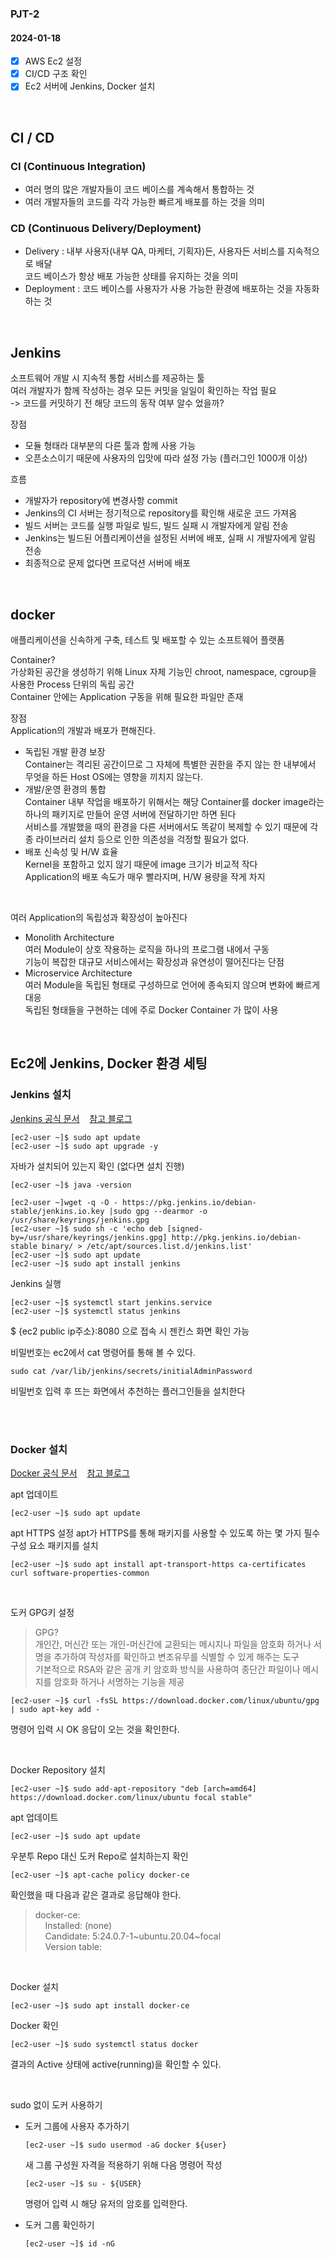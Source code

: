 ### PJT-2
#### 2024-01-18

- [x] AWS Ec2 설정
- [x] CI/CD 구조 확인
- [x] Ec2 서버에 Jenkins, Docker 설치

<br>

## CI / CD
### CI (Continuous Integration)
- 여러 명의 많은 개발자들이 코드 베이스를 계속해서 통합하는 것
- 여러 개발자들의 코드를 각각 가능한 빠르게 배포를 하는 것을 의미

### CD (Continuous Delivery/Deployment)
- Delivery : 내부 사용자(내부 QA, 마케터, 기획자)든, 사용자든 서비스를 지속적으로 배달
<br> 코드 베이스가 항상 배포 가능한 상태를 유지하는 것을 의미
- Deployment : 코드 베이스를 사용자가 사용 가능한 환경에 배포하는 것을 자동화하는 것


<br>

## Jenkins
소프트웨어 개발 시 지속적 통합 서비스를 제공하는 툴<br>
여러 개발자가 함께 작성하는 경우 모든 커밋을 일일이 확인하는 작업 필요
<br> -> 코드를 커밋하기 전 해당 코드의 동작 여부 알수 었을까?

장점
- 모듈 형태라 대부분의 다른 툴과 함께 사용 가능
- 오픈소스이기 때문에 사용자의 입맛에 따라 설정 가능 (플러그인 1000개 이상)

흐름
- 개발자가 repository에 변경사항 commit
- Jenkins의 CI 서버는 정기적으로 repository를 확인해 새로운 코드 가져옴
- 빌드 서버는 코드를 실행 파일로 빌드, 빌드 실패 시 개발자에게 알림 전송
- Jenkins는 빌드된 어플리케이션을 설정된 서버에 배포, 실패 시 개발자에게 알림 전송
- 최종적으로 문제 없다면 프로덕션 서버에 배포

<br>

## docker
애플리케이션을 신속하게 구축, 테스트 및 배포할 수 있는 소프트웨어 플랫폼

Container? <br>
가상화된 공간을 생성하기 위해 Linux 자체 기능인 chroot, namespace, cgroup을 사용한
Process 단위의 독립 공간 <br>
Container 안에는 Application 구동을 위해 필요한 파일만 존재

장점 <br>
Application의 개발과 배포가 편해진다.
- 독립된 개발 환경 보장 <br>
    Container는 격리된 공간이므로 그 자체에 특별한 권한을 주지 않는 한 내부에서 무엇을 하든 Host OS에는 영향을 끼치지 않는다.
- 개발/운영 환경의 통합 <br>
    Container 내부 작업을 배포하기 위해서는 해당 Container를 docker image라는 하나의 패키지로 만들어 운영 서버에 전달하기만 하면 된다 <br>
    서비스를 개발했을 때의 환경을 다른 서버에서도 똑같이 복제할 수 있기 때문에 각종 라이브러리 설치 등으로 인한 의존성을 걱정할 필요가 없다.
- 배포 신속성 및 H/W 효율 <br>
    Kernel을 포함하고 있지 않기 때문에 image 크기가 비교적 작다 <br>
    Application의 배포 속도가 매우 빨라지며, H/W 용량을 작게 차지
<br>

여러 Application의 독립성과 확장성이 높아진다
- Monolith Architecture <br>
    여러 Module이 상호 작용하는 로직을 하나의 프로그램 내에서 구동 <br>
    기능이 복잡한 대규모 서비스에서는 확장성과 유연성이 떨어진다는 단점
- Microservice Architecture <br>
    여러 Module을 독립된 형태로 구성하므로 언어에 종속되지 않으며 변화에 빠르게 대응 <br>
    독립된 형태들을 구현하는 데에 주로 Docker Container 가 많이 사용

<br>

## Ec2에 Jenkins, Docker 환경 세팅

### Jenkins 설치

[Jenkins 공식 문서](https://www.jenkins.io/doc/tutorials/tutorial-for-installing-jenkins-on-AWS/#downloading-and-installing-jenkins) &nbsp;&nbsp;
[참고 블로그](https://velog.io/@haeny01/AWS-Jenkins%EB%A5%BC-%ED%99%9C%EC%9A%A9%ED%95%9C-Docker-x-SpringBoot-CICD-%EA%B5%AC%EC%B6%95#-%EB%AA%A9%ED%91%9C)

```
[ec2-user ~]$ sudo apt update
[ec2-user ~]$ sudo apt upgrade -y
```

자바가 설치되어 있는지 확인 (없다면 설치 진행)
```
[ec2-user ~]$ java -version
```

```
[ec2-user ~]wget -q -O - https://pkg.jenkins.io/debian-stable/jenkins.io.key |sudo gpg --dearmor -o /usr/share/keyrings/jenkins.gpg
[ec2-user ~]$ sudo sh -c 'echo deb [signed-by=/usr/share/keyrings/jenkins.gpg] http://pkg.jenkins.io/debian-stable binary/ > /etc/apt/sources.list.d/jenkins.list'
[ec2-user ~]$ sudo apt update
[ec2-user ~]$ sudo apt install jenkins
```

Jenkins 실행
```
[ec2-user ~]$ systemctl start jenkins.service
[ec2-user ~]$ systemctl status jenkins
```
$ {ec2 public ip주소}:8080 으로 접속 시 젠킨스 화면 확인 가능

비밀번호는 ec2에서 cat 명령어를 통해 볼 수 있다.
```
sudo cat /var/lib/jenkins/secrets/initialAdminPassword
```
비밀번호 입력 후 뜨는 화면에서 추천하는 플러그인들을 설치한다

<br>
<br>


### Docker 설치

[Docker 공식 문서](https://docs.docker.com/engine/install/ubuntu/)
&nbsp;&nbsp;
[참고 블로그](https://velog.io/@haeny01/AWS-EC2-X-Docker)

apt 업데이트
```
[ec2-user ~]$ sudo apt update
```

apt HTTPS 설정
apt가 HTTPS를 통해 패키지를 사용할 수 있도록 하는 몇 가지 필수 구성 요소 패키지를 설치
```
[ec2-user ~]$ sudo apt install apt-transport-https ca-certificates curl software-properties-common
```

<br>

도커 GPG키 설정
<br>
> GPG? <br>
> 개인간, 머신간 또는 개인-머신간에 교환되는 메시지나 파일을 암호화 하거나 서명을 추가하여 작성자를 확인하고 변조유무를 식별할 수 있게 해주는 도구 <br>
> 기본적으로 RSA와 같은 공개 키 암호화 방식을 사용하여 종단간 파일이나 메시지를 암호화 하거나 서명하는 기능을 제공
```
[ec2-user ~]$ curl -fsSL https://download.docker.com/linux/ubuntu/gpg | sudo apt-key add -
```
명령어 입력 시 OK 응답이 오는 것을 확인한다.


<br>

Docker Repository 설치
```
[ec2-user ~]$ sudo add-apt-repository "deb [arch=amd64] https://download.docker.com/linux/ubuntu focal stable"
```
apt 업데이트
```
[ec2-user ~]$ sudo apt update
```
우분투 Repo 대신 도커 Repo로 설치하는지 확인
```
[ec2-user ~]$ apt-cache policy docker-ce
```
확인했을 때 다음과 같은 결과로 응답해야 한다.
>docker-ce:
><br>&nbsp;&nbsp;&nbsp;&nbsp;Installed: (none)
><br>&nbsp;&nbsp;&nbsp;&nbsp;Candidate: 5:24.0.7-1~ubuntu.20.04~focal
><br>&nbsp;&nbsp;&nbsp;&nbsp;Version table:

<br>

Docker 설치
```
[ec2-user ~]$ sudo apt install docker-ce
```

Docker 확인
```
[ec2-user ~]$ sudo systemctl status docker
```
결과의 Active 상태에 active(running)을 확인할 수 있다.

<br>

sudo 없이 도커 사용하기 <br>
- 도커 그룹에 사용자 추가하기
    ```
    [ec2-user ~]$ sudo usermod -aG docker ${user}

    ```
    새 그룹 구성원 자격을 적용하기 위해 다음 명령어 작성
    ```
    [ec2-user ~]$ su - ${USER}
    ```
    명령어 입력 시 해당 유저의 암호를 입력한다.
    
- 도커 그룹 확인하기
    ```
    [ec2-user ~]$ id -nG
    ```
    
